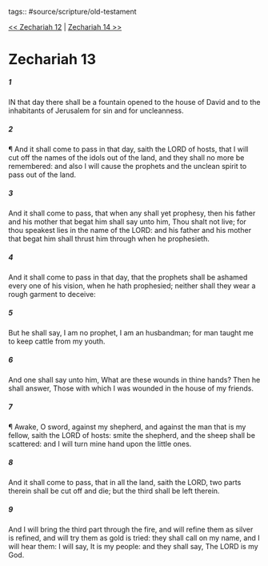 tags:: #source/scripture/old-testament

[<< Zechariah 12](old-testament/38_Zechariah/Zechariah_12.md) | [Zechariah 14 >>](old-testament/38_Zechariah/Zechariah_14.md)

# Zechariah 13

##### 1

IN that day there shall be a fountain opened to the house of David and to the inhabitants of Jerusalem for sin and for uncleanness.

##### 2

¶ And it shall come to pass in that day, saith the LORD of hosts, that I will cut off the names of the idols out of the land, and they shall no more be remembered: and also I will cause the prophets and the unclean spirit to pass out of the land.

##### 3

And it shall come to pass, that when any shall yet prophesy, then his father and his mother that begat him shall say unto him, Thou shalt not live; for thou speakest lies in the name of the LORD: and his father and his mother that begat him shall thrust him through when he prophesieth.

##### 4

And it shall come to pass in that day, that the prophets shall be ashamed every one of his vision, when he hath prophesied; neither shall they wear a rough garment to deceive:

##### 5

But he shall say, I am no prophet, I am an husbandman; for man taught me to keep cattle from my youth.

##### 6

And one shall say unto him, What are these wounds in thine hands? Then he shall answer, Those with which I was wounded in the house of my friends.

##### 7

¶ Awake, O sword, against my shepherd, and against the man that is my fellow, saith the LORD of hosts: smite the shepherd, and the sheep shall be scattered: and I will turn mine hand upon the little ones.

##### 8

And it shall come to pass, that in all the land, saith the LORD, two parts therein shall be cut off and die; but the third shall be left therein.

##### 9

And I will bring the third part through the fire, and will refine them as silver is refined, and will try them as gold is tried: they shall call on my name, and I will hear them: I will say, It is my people: and they shall say, The LORD is my God.
